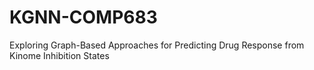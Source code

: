 # KGNN-COMP683
Exploring Graph-Based Approaches for Predicting Drug Response from Kinome Inhibition States
